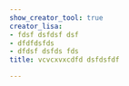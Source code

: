 ```yaml
---
show_creator_tool: true
creator_lisa:
- fdsf dsfdsf dsf
- dfdfdsfds
- dfdsf dsfds fds
title: vcvcxvxcdfd dsfdsfdf

---
```

